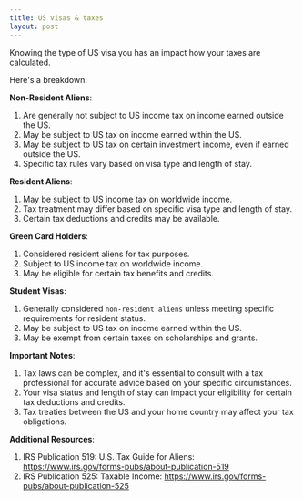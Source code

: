 ```yaml
---
title: US visas & taxes
layout: post
---
```


Knowing the type of US visa you has an impact how your taxes are calculated. 

Here's a breakdown:

**Non-Resident Aliens**:

1. Are generally not subject to US income tax on income earned outside the US.
1. May be subject to US tax on income earned within the US.
1. May be subject to US tax on certain investment income, even if earned outside the US.
1. Specific tax rules vary based on visa type and length of stay.

**Resident Aliens**:

1. May be subject to US income tax on worldwide income.
1. Tax treatment may differ based on specific visa type and length of stay.
1. Certain tax deductions and credits may be available.

**Green Card Holders**:

1. Considered resident aliens for tax purposes.
1. Subject to US income tax on worldwide income.
1. May be eligible for certain tax benefits and credits.

**Student Visas**:

1. Generally considered `non-resident aliens` unless meeting specific requirements for resident status.
1. May be subject to US tax on income earned within the US.
1. May be exempt from certain taxes on scholarships and grants.

**Important Notes**:

1. Tax laws can be complex, and it's essential to consult with a tax professional for accurate advice based on your specific circumstances.
1. Your visa status and length of stay can impact your eligibility for certain tax deductions and credits.
1. Tax treaties between the US and your home country may affect your tax obligations.

**Additional Resources**:

1. IRS Publication 519: U.S. Tax Guide for Aliens: https://www.irs.gov/forms-pubs/about-publication-519
1. IRS Publication 525: Taxable Income: https://www.irs.gov/forms-pubs/about-publication-525
